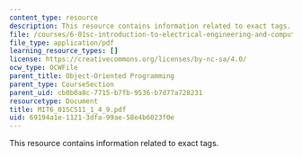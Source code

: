 ```yaml
---
content_type: resource
description: This resource contains information related to exact tags.
file: /courses/6-01sc-introduction-to-electrical-engineering-and-computer-science-i-spring-2011/69194a1e11213dfa99ae58e4b6023f0e_MIT6_01SCS11_1_4_9.pdf
file_type: application/pdf
learning_resource_types: []
license: https://creativecommons.org/licenses/by-nc-sa/4.0/
ocw_type: OCWFile
parent_title: Object-Oriented Programming
parent_type: CourseSection
parent_uid: cb0b0a8c-7715-b7fb-9536-b7d77a728231
resourcetype: Document
title: MIT6_01SCS11_1_4_9.pdf
uid: 69194a1e-1121-3dfa-99ae-58e4b6023f0e
---
```

This resource contains information related to exact tags.